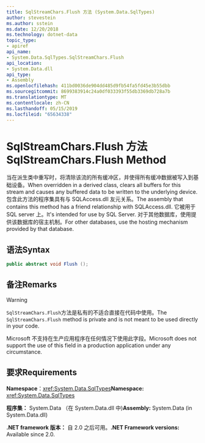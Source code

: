 ```yaml
---
title: SqlStreamChars.Flush 方法 (System.Data.SqlTypes)
author: stevestein
ms.author: sstein
ms.date: 12/20/2018
ms.technology: dotnet-data
topic_type:
- apiref
api_name:
- System.Data.SqlTypes.SqlStreamChars.Flush
api_location:
- System.Data.dll
api_type:
- Assembly
ms.openlocfilehash: 411bd0036de904dd485d9fb54fa5fd45e3b55dbb
ms.sourcegitcommit: 8699383914c24a0df033393f55db3369db728a7b
ms.translationtype: MT
ms.contentlocale: zh-CN
ms.lasthandoff: 05/15/2019
ms.locfileid: "65634338"
---
```

# <a name="sqlstreamcharsflush-method"></a><span data-ttu-id="e2417-102">SqlStreamChars.Flush 方法</span><span class="sxs-lookup"><span data-stu-id="e2417-102">SqlStreamChars.Flush Method</span></span>

<span data-ttu-id="e2417-103">当在派生类中重写时，将清除该流的所有缓冲区，并使得所有缓冲数据被写入到基础设备。</span><span class="sxs-lookup"><span data-stu-id="e2417-103">When overridden in a derived class, clears all buffers for this stream and causes any buffered data to be written to the underlying device.</span></span> <span data-ttu-id="e2417-104">包含此方法的程序集具有与 SQLAccess.dll 友元关系。</span><span class="sxs-lookup"><span data-stu-id="e2417-104">The assembly that contains this method has a friend relationship with SQLAccess.dll.</span></span> <span data-ttu-id="e2417-105">它被用于 SQL server 上。</span><span class="sxs-lookup"><span data-stu-id="e2417-105">It's intended for use by SQL Server.</span></span> <span data-ttu-id="e2417-106">对于其他数据库，使用提供该数据库的宿主机制。</span><span class="sxs-lookup"><span data-stu-id="e2417-106">For other databases, use the hosting mechanism provided by that database.</span></span>

## <a name="syntax"></a><span data-ttu-id="e2417-107">语法</span><span class="sxs-lookup"><span data-stu-id="e2417-107">Syntax</span></span>

```csharp
public abstract void Flush ();
```

## <a name="remarks"></a><span data-ttu-id="e2417-108">备注</span><span class="sxs-lookup"><span data-stu-id="e2417-108">Remarks</span></span>

> [!WARNING]
> <span data-ttu-id="e2417-109">`SqlStreamChars.Flush`方法是私有的不适合直接在代码中使用。</span><span class="sxs-lookup"><span data-stu-id="e2417-109">The `SqlStreamChars.Flush` method is private and is not meant to be used directly in your code.</span></span>
>
> <span data-ttu-id="e2417-110">Microsoft 不支持在生产应用程序在任何情况下使用此字段。</span><span class="sxs-lookup"><span data-stu-id="e2417-110">Microsoft does not support the use of this field in a production application under any circumstance.</span></span>

## <a name="requirements"></a><span data-ttu-id="e2417-111">要求</span><span class="sxs-lookup"><span data-stu-id="e2417-111">Requirements</span></span>

<span data-ttu-id="e2417-112">**Namespace**：<xref:System.Data.SqlTypes></span><span class="sxs-lookup"><span data-stu-id="e2417-112">**Namespace:** <xref:System.Data.SqlTypes></span></span>

<span data-ttu-id="e2417-113">**程序集：** System.Data （在 System.Data.dll 中)</span><span class="sxs-lookup"><span data-stu-id="e2417-113">**Assembly:** System.Data (in System.Data.dll)</span></span>

<span data-ttu-id="e2417-114">**.NET framework 版本：** 自 2.0 之后可用。</span><span class="sxs-lookup"><span data-stu-id="e2417-114">**.NET Framework versions:** Available since 2.0.</span></span>
